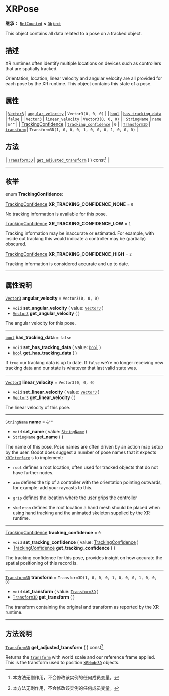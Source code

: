 <!-- ⚠ 请勿编辑本文件 ⚠ -->
<!-- 本文档使用脚本从 WeDot 引擎源码仓库生成。 -->
<!-- 生成脚本：https://github.com/WeDot-Engine/WeDot/tree/4.3/doc/tools/make_md.py； -->
<!-- 原文件：https://github.com/WeDot-Engine/WeDot/tree/4.3/doc/classes/XRPose.xml。 -->

<div id="_class_xrpose"></div>

# XRPose

**继承：** [`RefCounted`](class_refcounted.md) **<** [`Object`](class_object.md)

This object contains all data related to a pose on a tracked object.

## 描述

XR runtimes often identify multiple locations on devices such as controllers that are spatially tracked.

Orientation, location, linear velocity and angular velocity are all provided for each pose by the XR runtime. This object contains this state of a pose.

## 属性

| [`Vector3`](class_vector3.md)                         | [`angular_velocity`](#class_xrpose_property_angular_velocity)       | ``Vector3(0, 0, 0)``                                |
| [`bool`](class_bool.md)                               | [`has_tracking_data`](#class_xrpose_property_has_tracking_data)     | ``false``                                           |
| [`Vector3`](class_vector3.md)                         | [`linear_velocity`](#class_xrpose_property_linear_velocity)         | ``Vector3(0, 0, 0)``                                |
| [`StringName`](class_stringname.md)                   | [`name`](#class_xrpose_property_name)                               | ``&""``                                             |
| [TrackingConfidence](#enum_xrpose_trackingconfidence) | [`tracking_confidence`](#class_xrpose_property_tracking_confidence) | ``0``                                               |
| [`Transform3D`](class_transform3d.md)                 | [`transform`](#class_xrpose_property_transform)                     | ``Transform3D(1, 0, 0, 0, 1, 0, 0, 0, 1, 0, 0, 0)`` |

## 方法

| [`Transform3D`](class_transform3d.md) | [`get_adjusted_transform`](#class_xrpose_method_get_adjusted_transform) ( ) const[^const] |

<!-- rst-class:: classref-section-separator -->

---

## 枚举

<div id="_class_enum_xrpose_trackingconfidence"></div>

enum **TrackingConfidence**: <div id="enum_xrpose_trackingconfidence"></div>

<div id="_class_xrpose_constant_xr_tracking_confidence_none"></div>

[TrackingConfidence](#enum_xrpose_trackingconfidence) **XR_TRACKING_CONFIDENCE_NONE** = ``0``

No tracking information is available for this pose.

<div id="_class_xrpose_constant_xr_tracking_confidence_low"></div>

[TrackingConfidence](#enum_xrpose_trackingconfidence) **XR_TRACKING_CONFIDENCE_LOW** = ``1``

Tracking information may be inaccurate or estimated. For example, with inside out tracking this would indicate a controller may be (partially) obscured.

<div id="_class_xrpose_constant_xr_tracking_confidence_high"></div>

[TrackingConfidence](#enum_xrpose_trackingconfidence) **XR_TRACKING_CONFIDENCE_HIGH** = ``2``

Tracking information is considered accurate and up to date.

<!-- rst-class:: classref-section-separator -->

---

## 属性说明

<div id="_class_xrpose_property_angular_velocity"></div>

[`Vector3`](class_vector3.md) **angular_velocity** = ``Vector3(0, 0, 0)`` <div id="class_xrpose_property_angular_velocity"></div>

- `void` **set_angular_velocity** ( value: [`Vector3`](class_vector3.md) )
- [`Vector3`](class_vector3.md) **get_angular_velocity** ( )

The angular velocity for this pose.

<!-- rst-class:: classref-item-separator -->

---

<div id="_class_xrpose_property_has_tracking_data"></div>

[`bool`](class_bool.md) **has_tracking_data** = ``false`` <div id="class_xrpose_property_has_tracking_data"></div>

- `void` **set_has_tracking_data** ( value: [`bool`](class_bool.md) )
- [`bool`](class_bool.md) **get_has_tracking_data** ( )

If `true` our tracking data is up to date. If `false` we're no longer receiving new tracking data and our state is whatever that last valid state was.

<!-- rst-class:: classref-item-separator -->

---

<div id="_class_xrpose_property_linear_velocity"></div>

[`Vector3`](class_vector3.md) **linear_velocity** = ``Vector3(0, 0, 0)`` <div id="class_xrpose_property_linear_velocity"></div>

- `void` **set_linear_velocity** ( value: [`Vector3`](class_vector3.md) )
- [`Vector3`](class_vector3.md) **get_linear_velocity** ( )

The linear velocity of this pose.

<!-- rst-class:: classref-item-separator -->

---

<div id="_class_xrpose_property_name"></div>

[`StringName`](class_stringname.md) **name** = ``&""`` <div id="class_xrpose_property_name"></div>

- `void` **set_name** ( value: [`StringName`](class_stringname.md) )
- [`StringName`](class_stringname.md) **get_name** ( )

The name of this pose. Pose names are often driven by an action map setup by the user. Godot does suggest a number of pose names that it expects [`XRInterface`](class_xrinterface.md) s to implement:

- `root` defines a root location, often used for tracked objects that do not have further nodes.

- `aim` defines the tip of a controller with the orientation pointing outwards, for example: add your raycasts to this.

- `grip` defines the location where the user grips the controller

- `skeleton` defines the root location a hand mesh should be placed when using hand tracking and the animated skeleton supplied by the XR runtime.

<!-- rst-class:: classref-item-separator -->

---

<div id="_class_xrpose_property_tracking_confidence"></div>

[TrackingConfidence](#enum_xrpose_trackingconfidence) **tracking_confidence** = ``0`` <div id="class_xrpose_property_tracking_confidence"></div>

- `void` **set_tracking_confidence** ( value: [TrackingConfidence](#enum_xrpose_trackingconfidence) )
- [TrackingConfidence](#enum_xrpose_trackingconfidence) **get_tracking_confidence** ( )

The tracking confidence for this pose, provides insight on how accurate the spatial positioning of this record is.

<!-- rst-class:: classref-item-separator -->

---

<div id="_class_xrpose_property_transform"></div>

[`Transform3D`](class_transform3d.md) **transform** = ``Transform3D(1, 0, 0, 0, 1, 0, 0, 0, 1, 0, 0, 0)`` <div id="class_xrpose_property_transform"></div>

- `void` **set_transform** ( value: [`Transform3D`](class_transform3d.md) )
- [`Transform3D`](class_transform3d.md) **get_transform** ( )

The transform containing the original and transform as reported by the XR runtime.

<!-- rst-class:: classref-section-separator -->

---

## 方法说明

<div id="_class_xrpose_method_get_adjusted_transform"></div>

[`Transform3D`](class_transform3d.md) **get_adjusted_transform** ( ) const[^const]<div id="class_xrpose_method_get_adjusted_transform"></div>

Returns the [`transform`](#class_xrpose_property_transform) with world scale and our reference frame applied. This is the transform used to position [`XRNode3D`](class_xrnode3d.md) objects.

[^virtual]: 本方法通常需要用户覆盖才能生效。
[^const]: 本方法无副作用，不会修改该实例的任何成员变量。
[^vararg]: 本方法除了能接受在此处描述的参数外，还能够继续接受任意数量的参数。
[^constructor]: 本方法用于构造某个类型。
[^static]: 调用本方法无需实例，可直接使用类名进行调用。
[^operator]: 本方法描述的是使用本类型作为左操作数的有效运算符。
[^bitfield]: 这个值是由下列位标志构成位掩码的整数。
[^void]: 无返回值。
